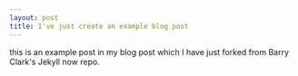 ```yaml
---
layout: post
title: I've just create an example blog post
---
```


this is an example post in my blog post which I have just forked from Barry Clark's Jekyll now repo.
